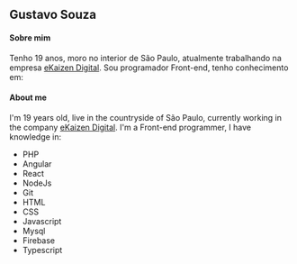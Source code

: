 
## Gustavo Souza

#### Sobre mim 
Tenho 19 anos, moro no interior de São Paulo, atualmente trabalhando na empresa [eKaizen Digital](https://www.gestaokaizen.com.br). Sou programador Front-end, tenho conhecimento em:

#### About me
I'm 19 years old, live in the countryside of São Paulo, currently working in the company [eKaizen Digital](https://www.gestaokaizen.com.br). I'm a Front-end programmer, I have knowledge in:

  - PHP
  - Angular
  - React
  - NodeJs
  - Git
  - HTML
  - CSS
  - Javascript
  - Mysql
  - Firebase
  - Typescript

